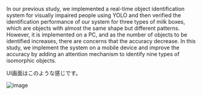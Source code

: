 In our previous study, we implemented a real-time object identification system for visually impaired people using YOLO and then verified the identification performance of our system for three types of milk boxes, which are objects with almost the same shape but different patterns. However, it is implemented on a PC, and as the number of objects to be identified increases, there are concerns that the accuracy decrease. In this study, we implement the system on a mobile device and improve the accuracy by adding an attention mechanism to identify nine types of isomorphic objects.

UI画面はこのような感じです。


![image](https://github.com/user-attachments/assets/05e436d8-8b6b-4e6c-9581-9af1fb56e5b5)

